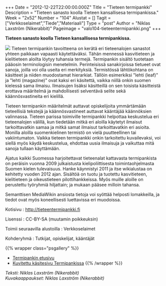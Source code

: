 +++
Date = "2012-12-22T22:00:00.000Z"
Title = "Tieteen termipankki"
Description = "Tieteen sanasto koolla Tieteen kansallisesa termipankissa."
Week = "2x52"
Number = "104"
Alustat = []
Tagit = ["Verkkoselaimet","Tiede","Materiaali"]
Type = "post"
Author = "Niklas Laxström (Nikerabbit)"
Pageimage = "valo104-tieteentermipankki.png"
+++


**Tieteen sanasto koolla Tieteen kansallisesa termipankissa.**

![ ](/images/valo104-tieteentermipankki.png "fig:valo104-tieteentermipankki.png")
Tieteen termipankin tavoitteena on kerätä eri tieteenalojen sanastot
yhteen paikkaan vapaasti käytettäväksi. Tähän mennessä kasvitieteen ja
kielitieteen aloilta löytyy tuhansia termejä. Termipankin sisältö
tuotetaan pääosin terminologisin menetelmin. Perinteisissä sanakirjoissa
tietueet ovat sanoja, joilla voi olla useita eri merkityksiä.
Termistössä lähtökohtana on käsitteet ja niiden muodostamat hierarkiat.
Tällöin esimerkiksi "lehti (leaf)" ja "lehti (magazine)" ovat kaksi eri
käsitettä, vaikka niillä onkin suomen kielessä sama ilmaisu. Ilmaisujen
lisäksi käsitteillä on sen toisista käsitteistä erottava määritelmä ja
mahdollisesti selventävä selite sekä käännösvastineita eri kielillä.

Tieteen termipankin määritelmät auttavat opiskelijoita ymmärtämään
tieteellisiä tekstejä ja käännösvastineet auttavat kääntäjää käännöksien
valinnassa. Tieteen parissa toimiville termipankki helpottaa keskustelua
eri tieteenalojen välillä, kun tiedetään mitkä eri aloilla käytetyt
ilmaisut tarkoittavatkin samaa ja mitkä samat ilmaisut tarkoittavatkin
eri asioita. Monilla aloilla suomenkielinen termistö on vielä
puutteellinen tai vakiintumaton. Vaikka tieteen termipankki onkin
tarkoitettu kuvailevaksi, voi siellä myös käydä keskustelua, ehdottaa
uusia ilmaisuja ja vaikuttaa mitä sanoja tullaan käyttämään.

Ajatus kaikki Suomessa harjoitettavat tieteenalat kattavasta
termipankista on peräisin vuonna 2009 julkaistusta kielipoliittisesta
toimintaohjelmasta Suomen kielen tulevaisuus. Hanke käynnistyi 2011 ja
itse wikialustaa on kehitetty vuoden 2012 ajan. Sisältöä on tuotu ja
tuotettu kasvitieteen, kielitieteen ja oikeustieteen pilottihankkeissa.
Myös muille aloille on perustettu työryhmiä hiljattain; ja mukaan pääsee
milloin tahansa.

Semanttisen MediaWikin ansiosta tietoja voi syöttää helposti
lomakkeilla, ja tiedot ovat myös koneellisesti luettavissa eri
muodoissa.

Kotisivu
:   <http://tieteentermipankki.fi>

Lisenssi
:   CC-BY-SA (muutamin poikkeuksin)

Toimii seuraavilla alustoilla
:   Verkkoselaimet

Kohderyhmä
:   Tutkijat, opiskelijat, kääntäjät

{{% wrapper class="psgallery" %}}
-   [Termipankin etusivu](/images/ttp-etusivu.png)
-   [Kuvitettu käsitesivu Termipankissa](/images/ttp-emi.png)
{{% /wrapper %}}

*Teksti: Niklas Laxström (Nikerabbit)* <br />
*Kuvakaappaukset: Niklas Laxström (Nikerabbit)*

